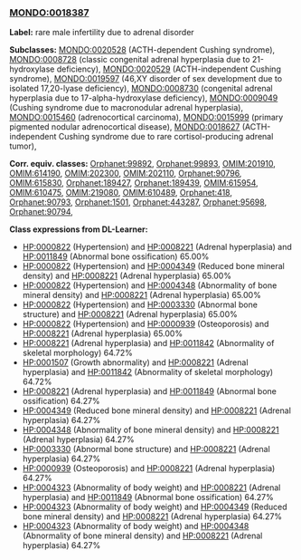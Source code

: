 
### [MONDO:0018387](http://purl.obolibrary.org/obo/MONDO_0018387)
**Label:** rare male infertility due to adrenal disorder

**Subclasses:** [MONDO:0020528](http://purl.obolibrary.org/obo/MONDO_0020528) (ACTH-dependent Cushing syndrome), [MONDO:0008728](http://purl.obolibrary.org/obo/MONDO_0008728) (classic congenital adrenal hyperplasia due to 21-hydroxylase deficiency), [MONDO:0020529](http://purl.obolibrary.org/obo/MONDO_0020529) (ACTH-independent Cushing syndrome), [MONDO:0019597](http://purl.obolibrary.org/obo/MONDO_0019597) (46,XY disorder of sex development due to isolated 17,20-lyase deficiency), [MONDO:0008730](http://purl.obolibrary.org/obo/MONDO_0008730) (congenital adrenal hyperplasia due to 17-alpha-hydroxylase deficiency), [MONDO:0009049](http://purl.obolibrary.org/obo/MONDO_0009049) (Cushing syndrome due to macronodular adrenal hyperplasia), [MONDO:0015460](http://purl.obolibrary.org/obo/MONDO_0015460) (adrenocortical carcinoma), [MONDO:0015999](http://purl.obolibrary.org/obo/MONDO_0015999) (primary pigmented nodular adrenocortical disease), [MONDO:0018627](http://purl.obolibrary.org/obo/MONDO_0018627) (ACTH-independent Cushing syndrome due to rare cortisol-producing adrenal tumor), 

**Corr. equiv. classes:** [Orphanet:99892](http://www.orpha.net/ORDO/Orphanet_99892), [Orphanet:99893](http://www.orpha.net/ORDO/Orphanet_99893), [OMIM:201910](http://purl.obolibrary.org/obo/OMIM_201910), [OMIM:614190](http://purl.obolibrary.org/obo/OMIM_614190), [OMIM:202300](http://purl.obolibrary.org/obo/OMIM_202300), [OMIM:202110](http://purl.obolibrary.org/obo/OMIM_202110), [Orphanet:90796](http://www.orpha.net/ORDO/Orphanet_90796), [OMIM:615830](http://purl.obolibrary.org/obo/OMIM_615830), [Orphanet:189427](http://www.orpha.net/ORDO/Orphanet_189427), [Orphanet:189439](http://www.orpha.net/ORDO/Orphanet_189439), [OMIM:615954](http://purl.obolibrary.org/obo/OMIM_615954), [OMIM:610475](http://purl.obolibrary.org/obo/OMIM_610475), [OMIM:219080](http://purl.obolibrary.org/obo/OMIM_219080), [OMIM:610489](http://purl.obolibrary.org/obo/OMIM_610489), [Orphanet:418](http://www.orpha.net/ORDO/Orphanet_418), [Orphanet:90793](http://www.orpha.net/ORDO/Orphanet_90793), [Orphanet:1501](http://www.orpha.net/ORDO/Orphanet_1501), [Orphanet:443287](http://www.orpha.net/ORDO/Orphanet_443287), [Orphanet:95698](http://www.orpha.net/ORDO/Orphanet_95698), [Orphanet:90794](http://www.orpha.net/ORDO/Orphanet_90794), 

**Class expressions from DL-Learner:**

- [HP:0000822](http://purl.obolibrary.org/obo/HP_0000822) (Hypertension) and [HP:0008221](http://purl.obolibrary.org/obo/HP_0008221) (Adrenal hyperplasia) and [HP:0011849](http://purl.obolibrary.org/obo/HP_0011849) (Abnormal bone ossification) 65.00%
- [HP:0000822](http://purl.obolibrary.org/obo/HP_0000822) (Hypertension) and [HP:0004349](http://purl.obolibrary.org/obo/HP_0004349) (Reduced bone mineral density) and [HP:0008221](http://purl.obolibrary.org/obo/HP_0008221) (Adrenal hyperplasia) 65.00%
- [HP:0000822](http://purl.obolibrary.org/obo/HP_0000822) (Hypertension) and [HP:0004348](http://purl.obolibrary.org/obo/HP_0004348) (Abnormality of bone mineral density) and [HP:0008221](http://purl.obolibrary.org/obo/HP_0008221) (Adrenal hyperplasia) 65.00%
- [HP:0000822](http://purl.obolibrary.org/obo/HP_0000822) (Hypertension) and [HP:0003330](http://purl.obolibrary.org/obo/HP_0003330) (Abnormal bone structure) and [HP:0008221](http://purl.obolibrary.org/obo/HP_0008221) (Adrenal hyperplasia) 65.00%
- [HP:0000822](http://purl.obolibrary.org/obo/HP_0000822) (Hypertension) and [HP:0000939](http://purl.obolibrary.org/obo/HP_0000939) (Osteoporosis) and [HP:0008221](http://purl.obolibrary.org/obo/HP_0008221) (Adrenal hyperplasia) 65.00%
- [HP:0008221](http://purl.obolibrary.org/obo/HP_0008221) (Adrenal hyperplasia) and [HP:0011842](http://purl.obolibrary.org/obo/HP_0011842) (Abnormality of skeletal morphology) 64.72%
- [HP:0001507](http://purl.obolibrary.org/obo/HP_0001507) (Growth abnormality) and [HP:0008221](http://purl.obolibrary.org/obo/HP_0008221) (Adrenal hyperplasia) and [HP:0011842](http://purl.obolibrary.org/obo/HP_0011842) (Abnormality of skeletal morphology) 64.72%
- [HP:0008221](http://purl.obolibrary.org/obo/HP_0008221) (Adrenal hyperplasia) and [HP:0011849](http://purl.obolibrary.org/obo/HP_0011849) (Abnormal bone ossification) 64.27%
- [HP:0004349](http://purl.obolibrary.org/obo/HP_0004349) (Reduced bone mineral density) and [HP:0008221](http://purl.obolibrary.org/obo/HP_0008221) (Adrenal hyperplasia) 64.27%
- [HP:0004348](http://purl.obolibrary.org/obo/HP_0004348) (Abnormality of bone mineral density) and [HP:0008221](http://purl.obolibrary.org/obo/HP_0008221) (Adrenal hyperplasia) 64.27%
- [HP:0003330](http://purl.obolibrary.org/obo/HP_0003330) (Abnormal bone structure) and [HP:0008221](http://purl.obolibrary.org/obo/HP_0008221) (Adrenal hyperplasia) 64.27%
- [HP:0000939](http://purl.obolibrary.org/obo/HP_0000939) (Osteoporosis) and [HP:0008221](http://purl.obolibrary.org/obo/HP_0008221) (Adrenal hyperplasia) 64.27%
- [HP:0004323](http://purl.obolibrary.org/obo/HP_0004323) (Abnormality of body weight) and [HP:0008221](http://purl.obolibrary.org/obo/HP_0008221) (Adrenal hyperplasia) and [HP:0011849](http://purl.obolibrary.org/obo/HP_0011849) (Abnormal bone ossification) 64.27%
- [HP:0004323](http://purl.obolibrary.org/obo/HP_0004323) (Abnormality of body weight) and [HP:0004349](http://purl.obolibrary.org/obo/HP_0004349) (Reduced bone mineral density) and [HP:0008221](http://purl.obolibrary.org/obo/HP_0008221) (Adrenal hyperplasia) 64.27%
- [HP:0004323](http://purl.obolibrary.org/obo/HP_0004323) (Abnormality of body weight) and [HP:0004348](http://purl.obolibrary.org/obo/HP_0004348) (Abnormality of bone mineral density) and [HP:0008221](http://purl.obolibrary.org/obo/HP_0008221) (Adrenal hyperplasia) 64.27%


